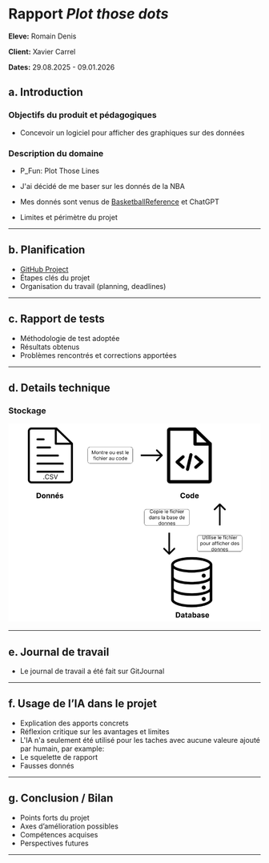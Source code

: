 # Rapport *Plot those dots*

**Eleve:** Romain Denis

**Client:** Xavier Carrel

**Dates:** 29.08.2025 - 09.01.2026

## a. Introduction

### Objectifs du produit et pédagogiques
- Concevoir un logiciel pour afficher des graphiques sur des données

### Description du domaine
- P_Fun: Plot Those Lines
- J'ai décidé de me baser sur les donnés de la NBA
- Mes donnés sont venus de [BasketballReference](https://www.basketball-reference.com/) et ChatGPT

- Limites et périmètre du projet

---

## b. Planification
- [GitHub Project](https://github.com/users/romaindenis1/projects/5)
- Étapes clés du projet
- Organisation du travail (planning, deadlines)

---

## c. Rapport de tests
- Méthodologie de test adoptée
- Résultats obtenus
- Problèmes rencontrés et corrections apportées

---

## d. Details technique

### Stockage
![Storage Schema](./MaquetteStockage.PNG)

---

## e. Journal de travail

- Le journal de travail a été fait sur GitJournal

--- 

## f. Usage de l’IA dans le projet
- Explication des apports concrets
- Réflexion critique sur les avantages et limites
- L'IA n'a seulement été utilisé pour les taches avec aucune valeure ajouté par humain, par example:
- Le squelette de rapport
- Fausses donnés

---

## g. Conclusion / Bilan
- Points forts du projet
- Axes d’amélioration possibles
- Compétences acquises
- Perspectives futures

---

